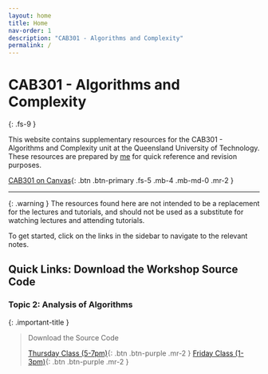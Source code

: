 ```yaml
---
layout: home
title: Home
nav-order: 1
description: "CAB301 - Algorithms and Complexity"
permalink: /
---
```


# CAB301 - Algorithms and Complexity
{: .fs-9 }

This website contains supplementary resources for the CAB301 - Algorithms and Complexity unit at the Queensland University of Technology. These resources are prepared by [me](https://github.com/autumnssuns) for quick reference and revision purposes.

[CAB301 on Canvas](https://canvas.qut.edu.au/courses/1910/modules){: .btn .btn-primary .fs-5 .mb-4 .mb-md-0 .mr-2 }

---

{: .warning }
The resources found here are not intended to be a replacement for the lectures and tutorials, and should not be used as a substitute for watching lectures and attending tutorials.

To get started, click on the links in the sidebar to navigate to the relevant notes.

## Quick Links: Download the Workshop Source Code

### Topic 2: Analysis of Algorithms

{: .important-title }
> Download the Source Code
> 
> [Thursday Class (5-7pm)](https://github.com/cab301/prac-02/archive/23se1-thu-5.zip){: .btn .btn-purple .mr-2 }
> [Friday Class (1-3pm)](https://github.com/cab301/prac-02/archive/23se1-wed-13.zip){: .btn .btn-purple .mr-2 }